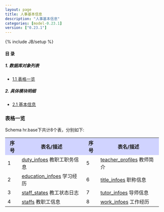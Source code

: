 ```yaml
---
layout: page
title: 人事基本信息 
description: "人事基本信息"
categories: [model-0.23.1]
version: ["0.23.1"]
---
```

{% include JB/setup %}

#### 目 录

##### 1. 数据库对象列表
  * [1.1 表格一览](index.html#表格一览)

##### 2. 具体模块明细
* [2.1 基本信息](info.html)

### 表格一览
Schema hr.base下共计8个表，分别如下:

<table class="table table-bordered table-striped table-condensed">
  <tr>
    <th style="background-color:#D0D3FF">序号</th>
    <th style="background-color:#D0D3FF">表名/描述</th>
    <th style="background-color:#D0D3FF">序号</th>
    <th style="background-color:#D0D3FF">表名/描述</th>
  </tr>
  <tr>
    <td>1</td>
    <td><a href="info.html#表格-duty_infoes-教职工职务信息">duty_infoes</a> 教职工职务信息</td>
    <td>5</td>
    <td><a href="info.html#表格-teacher_profiles-教师简介">teacher_profiles</a> 教师简介</td>
  </tr>
  <tr>
    <td>2</td>
    <td><a href="info.html#表格-education_infoes-学习经历">education_infoes</a> 学习经历</td>
    <td>6</td>
    <td><a href="info.html#表格-title_infoes-职称信息">title_infoes</a> 职称信息</td>
  </tr>
  <tr>
    <td>3</td>
    <td><a href="info.html#表格-staff_states-教工状态日志">staff_states</a> 教工状态日志</td>
    <td>7</td>
    <td><a href="info.html#表格-tutor_infoes-导师信息">tutor_infoes</a> 导师信息</td>
  </tr>
  <tr>
    <td>4</td>
    <td><a href="info.html#表格-staffs-教职工信息">staffs</a> 教职工信息</td>
    <td>8</td>
    <td><a href="info.html#表格-work_infoes-工作经历">work_infoes</a> 工作经历</td>
  </tr>
</table>

